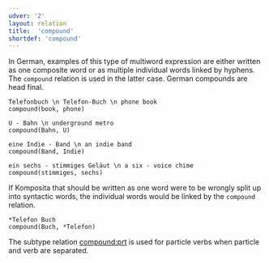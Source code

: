 ```yaml
---
udver: '2'
layout: relation
title:  'compound'
shortdef: 'compound'
---
```


In German, examples of this type of multiword expression are either written
as one composite word or as multiple individual words linked by hyphens.
The `compound` relation is used in the latter case. German compounds are head final.

~~~ sdparse
Telefonbuch \n Telefon-Buch \n phone book
compound(book, phone)
~~~

~~~ sdparse
U - Bahn \n underground metro
compound(Bahn, U)
~~~

~~~ sdparse
eine Indie - Band \n an indie band
compound(Band, Indie)
~~~

~~~ sdparse
ein sechs - stimmiges Geläut \n a six - voice chime
compound(stimmiges, sechs)
~~~

If Komposita that should be written as one word were to be wrongly split up into syntactic words,
the individual words would be linked by the `compound` relation.

~~~ sdparse
*Telefon Buch
compound(Buch, *Telefon)
~~~

The subtype relation [compound:prt]() is used for particle verbs when
particle and verb are separated.
<!-- Interlanguage links updated Pá kvě 14 11:08:56 CEST 2021 -->
